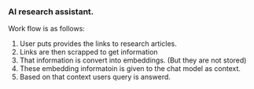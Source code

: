 ### AI research assistant.

Work flow is as follows:

1. User puts provides the links to research articles.
2. Links are then scrapped to get information
3. That information is convert into embeddings. (But they are not stored)
4. These embedding informatoin is given to the chat model as context.
5. Based on that context users query is answerd.